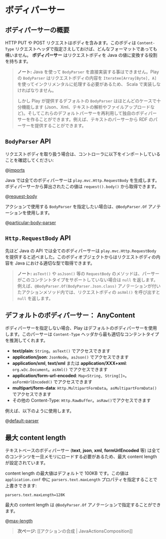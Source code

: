<!--- Copyright (C) 2009-2013 Typesafe Inc. <http://www.typesafe.com> -->
<!--
# Body parsers
-->
# ボディパーサー

<!--
## What is a body parser?
-->
## ボディパーサーの概要

<!--
An HTTP request (at least for those using the POST and PUT operations) contains a body. This body can be formatted with any format specified in the Content-Type header. A **body parser** transforms this request body into a Java value. 
-->
HTTP PUT や POST リクエストはボディを含みます。このボディは `Content-Type` リクエストヘッダで指定さえしておけば、どんなフォーマットであっても構いません。 **ボディパーサー** はリクエストボディを Java の値に変換する役割を持ちます。

<!--
> **Note:** You can't write `BodyParser` implementation directly using Java. Because a Play `BodyParser` must handle the body content incrementally using an `Iteratee[Array[Byte], A]` it must be implemented in Scala.
>
> However Play provides default `BodyParser`s that should fit most use cases (parsing Json, Xml, Text, uploading files). And you can reuse these default parsers to create your own directly in Java; for example you can provide an RDF parsers based on the Text one.
-->
> **ノート:** Java を使って `BodyParser` を直接実装する事はできません。Play の `BodyParser` はリクエストボディの内容を `Iteratee[Array[Byte], A]` を使ってインクリメンタルに処理する必要があるため、 Scala で実装しなければなりません。
>
> しかし Play が提供するデフォルトの `BodyParser` はほとんどのケースで十分機能します (Json、Xml、テキストの解析やファイルアップロードなど)。そしてこれらのデフォルトパーサーを再利用して独自のボディパーサーを作ることができます。例えば、テキストのパーサーから RDF のパーサーを提供することができます。

<!--
## The `BodyParser` Java API
-->
## `BodyParser` API

<!--
When working with request bodies, ensure that have the following imports in your controller:
-->
リクエストボディを取り扱う場合は、コントローラに以下をインポートしていることを確認してください:

@[imports](code/javaguide/http/JavaBodyParsers.java)

<!--
In the Java API, all body parsers must generate a `play.mvc.Http.RequestBody` value. This value computed by the body parser can then be retrieved via `request().body()`:
-->
Java では全てのボディパーサーは `play.mvc.Http.RequestBody` を生成します。ボディパーサーから算出されたこの値は `request().body()` から取得できます。

@[request-body](code/javaguide/http/JavaBodyParsers.java)

<!--
You can specify the `BodyParser` to use for a particular action using the `@BodyParser.Of` annotation:
-->
アクションで使用する `BodyParser` を指定したい場合は、`@BodyParser.Of` アノテーションを使用します。

@[particular-body-parser](code/javaguide/http/JavaBodyParsers.java)

<!--
## The `Http.RequestBody` API
-->
## `Http.RequestBody` API

<!--
As we just said all body parsers in the Java API will give you a `play.mvc.Http.RequestBody` value. From this body object you can retrieve the request body content in the most appropriate Java type.
-->
先ほど Java の API では全てのボディパーサーは `play.mvc.Http.RequestBody` を提供すると述べました。このボディオブジェクトからはリクエストボディの内容を Java における適切な型で取得できます。

<!--
> **Note:** The `RequestBody` methods like `asText()` or `asJson()` will return `null` if the parser used to compute this request body doesn't support this content type. For example in an action method annotated with `@BodyParser.Of(BodyParser.Json.class)`, calling `asXml()` on the generated body will return `null`.
-->
> **ノート:** `asText()` や `asJson()` 等の `RequestBody` のメソッドは、パーサーがこのコンテントタイプをサポートしていない場合は `null` を返します。例えば、`@BodyParser.Of(BodyParser.Json.class)` アノテーションが付いたアクションメソッド内では、リクエストボディの `asXml()` を呼び出すと `null` を返します。

<!--
## Default body parser: AnyContent
-->
## デフォルトのボディパーサー： AnyContent

<!--
If you don't specify your own body parser, Play will use the default one guessing the most appropriate content type from the `Content-Type` header:
-->
ボディパーサーを指定しない場合、Play はデフォルトのボディパーサーを使用します。このパーサーは `Content-Type` ヘッダから最も適切なコンテントタイプを推測してくれます。

<!--
- **text/plain**: `String`, accessible via `asText()`
- **application/json**: `JsonNode`, accessible via `asJson()`
- **application/xml**, **text/xml** or **application/XXX+xml**: `org.w3c.Document`, accessible via `asXml()`
- **application/form-url-encoded**: `Map<String, String[]>`, accessible via `asFormUrlEncoded()`
- **multipart/form-data**: `Http.MultipartFormData`, accessible via `asMultipartFormData()`
- Any other content type: `Http.RawBuffer`, accessible via `asRaw()`
-->
- **text/plain**: `String`。`asText()` でアクセスできます
- **application/json**: `JsonNode`。`asJson()` でアクセスできます
- **application/xml**, **text/xml** または **application/XXX+xml**: `org.w3c.Document`。`asXml()` でアクセスできます
- **application/form-url-encoded**: `Map<String, String[]>`。`asFormUrlEncoded()` でアクセスできます
- **multipart/form-data**: `Http.MultipartFormData`。`asMultipartFormData()` でアクセスできます
- その他の Content-Type: `Http.RawBuffer`。`asRaw()`でアクセスできます

<!--
For example:
-->
例えば、以下のように使用します。

@[default-parser](code/javaguide/http/JavaBodyParsers.java)

<!--
## Max content length
-->
## 最大 content length

<!--
Text based body parsers (such as **text**, **json**, **xml** or **formUrlEncoded**) use a max content length because they have to load all the content into memory. 
-->
テキストベースのボディパーサー (**text**, **json**, **xml**, **formUrlEncoded** 等) は全てのコンテンツを一旦メモリにロードする必要があるため、最大 content length が設定されています。

<!-- 
There is a default maximum content length of 100KB.  It can be overridden by specifying the `parsers.text.maxLength` property in `application.conf`:
-->
content length の最大値はデフォルトで 100KB です。この値は `application.conf` 中に `parsers.text.maxLength` プロパティを指定することで上書きできます:

    parsers.text.maxLength=128K

<!--
You can also specify a maximum content length via the `@BodyParser.Of` annotation:
-->
最大の content length は `@BodyParser.Of` アノテーションで指定することができます。

@[max-length](code/javaguide/http/JavaBodyParsers.java)

<!--
> **Next:** [[Actions composition | JavaActionsComposition]]
-->
> **次ページ:** [[アクションの合成 | JavaActionsComposition]]
